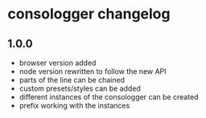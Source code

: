 
# consologger changelog

## 1.0.0

- browser version added
- node version rewritten to follow the new API
- parts of the line can be chained
- custom presets/styles can be added
- different instances of the consologger can be created
- prefix working with the instances
